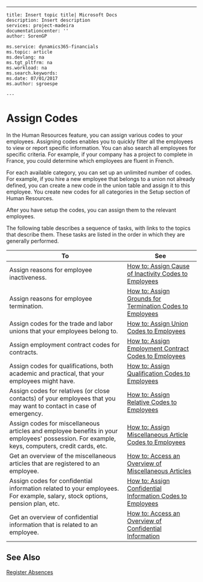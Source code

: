 ---
    title: Insert topic title| Microsoft Docs
    description: Insert description
    services: project-madeira
    documentationcenter: ''
    author: SorenGP

    ms.service: dynamics365-financials
    ms.topic: article
    ms.devlang: na
    ms.tgt_pltfrm: na
    ms.workload: na
    ms.search.keywords:
    ms.date: 07/01/2017
    ms.author: sgroespe

    ---
# Assign Codes
In the Human Resources feature, you can assign various codes to your employees. Assigning codes enables you to quickly filter all the employees to view or report specific information. You can also search all employees for specific criteria. For example, if your company has a project to complete in France, you could determine which employees are fluent in French.  
  
 For each available category, you can set up an unlimited number of codes. For example, if you hire a new employee that belongs to a union not already defined, you can create a new code in the union table and assign it to this employee. You create new codes for all categories in the Setup section of Human Resources.  
  
 After you have setup the codes, you can assign them to the relevant employees.  
  
 The following table describes a sequence of tasks, with links to the topics that describe them. These tasks are listed in the order in which they are generally performed.  
  
|**To**|**See**|  
|------------|-------------|  
|Assign reasons for employee inactiveness.|[How to: Assign Cause of Inactivity Codes to Employees](../HumanResources/how-to-assign-cause-of-inactivity-codes-to-employees.md)|  
|Assign reasons for employee termination.|[How to: Assign Grounds for Termination Codes to Employees](../HumanResources/how-to-assign-grounds-for-termination-codes-to-employees.md)|  
|Assign codes for the trade and labor unions that your employees belong to.|[How to: Assign Union Codes to Employees](../HumanResources/how-to-assign-union-codes-to-employees.md)|  
|Assign employment contract codes for contracts.|[How to: Assign Employment Contract Codes to Employees](../HumanResources/how-to-assign-employment-contract-codes-to-employees.md)|  
|Assign codes for qualifications, both academic and practical, that your employees might have.|[How to: Assign Qualification Codes to Employees](../HumanResources/how-to-assign-qualification-codes-to-employees.md)|  
|Assign codes for relatives \(or close contacts\) of your employees that you may want to contact in case of emergency.|[How to: Assign Relative Codes to Employees](../HumanResources/how-to-assign-relative-codes-to-employees.md)|  
|Assign codes for miscellaneous articles and employee benefits in your employees' possession. For example, keys, computers, credit cards, etc.|[How to: Assign Miscellaneous Article Codes to Employees](../HumanResources/how-to-assign-miscellaneous-article-codes-to-employees.md)|  
|Get an overview of the miscellaneous articles that are registered to an employee.|[How to: Access an Overview of Miscellaneous Articles](../HumanResources/how-to-access-an-overview-of-miscellaneous-articles.md)|  
|Assign codes for confidential information related to your employees. For example, salary, stock options, pension plan, etc.|[How to: Assign Confidential Information Codes to Employees](../HumanResources/how-to-assign-confidential-information-codes-to-employees.md)|  
|Get an overview of confidential information that is related to an employee.|[How to: Access an Overview of Confidential Information](../HumanResources/how-to-access-an-overview-of-confidential-information.md)|  
  
## See Also  
 [Register Absences](../HumanResources/register-absences.md)